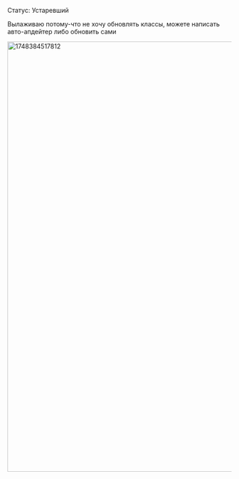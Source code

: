 Статус: Устаревший


Вылаживаю потому-что не хочу обновлять классы, можете написать авто-апдейтер либо обновить сами

<img width="1898" height="967" alt="1748384517812" src="https://github.com/user-attachments/assets/d900318c-fd7a-47a4-9fbb-e15efd8f715e" />
